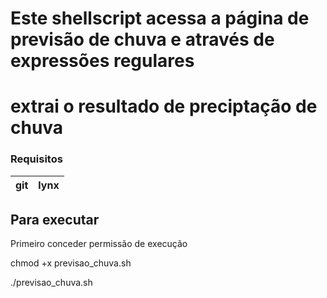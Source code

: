 # Este shellscript acessa a página de previsão de chuva e através de expressões regulares
# extrai o resultado de preciptação de chuva

### Requisitos

|git|lynx|
|---|----|

## Para executar

Primeiro conceder permissão de execução

chmod +x previsao_chuva.sh

./previsao_chuva.sh
